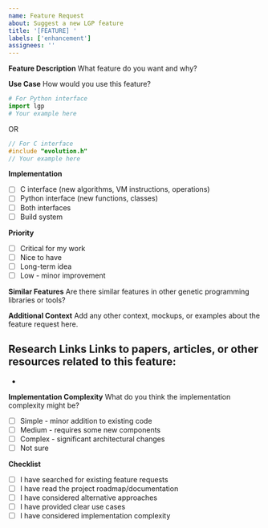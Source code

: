 ```yaml
---
name: Feature Request
about: Suggest a new LGP feature
title: '[FEATURE] '
labels: ['enhancement']
assignees: ''
---
```


**Feature Description**
What feature do you want and why?

**Use Case**
How would you use this feature?

```python
# For Python interface
import lgp
# Your example here
```

OR

```c
// For C interface
#include "evolution.h"
// Your example here
```

**Implementation**
- [ ] C interface (new algorithms, VM instructions, operations)
- [ ] Python interface (new functions, classes)
- [ ] Both interfaces
- [ ] Build system

**Priority**
- [ ] Critical for my work
- [ ] Nice to have
- [ ] Long-term idea
- [ ] Low - minor improvement

**Similar Features**
Are there similar features in other genetic programming libraries or tools?

**Additional Context**
Add any other context, mockups, or examples about the feature request here.

**Research Links**
Links to papers, articles, or other resources related to this feature:
- 
- 

**Implementation Complexity**
What do you think the implementation complexity might be?
- [ ] Simple - minor addition to existing code
- [ ] Medium - requires some new components
- [ ] Complex - significant architectural changes
- [ ] Not sure

**Checklist**
- [ ] I have searched for existing feature requests
- [ ] I have read the project roadmap/documentation
- [ ] I have considered alternative approaches
- [ ] I have provided clear use cases
- [ ] I have considered implementation complexity
